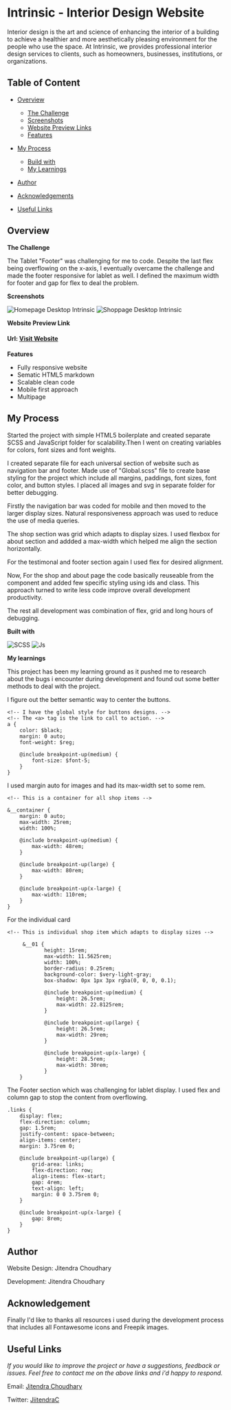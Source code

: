 # Intrinsic - Interior Design Website

Interior design is the art and science of enhancing the interior of a building to achieve a healthier and more aesthetically pleasing environment for the people who use the space. At Intrinsic, we provides professional interior design services to clients, such as homeowners, businesses, institutions, or organizations.


## Table of Content
* [Overview](#overview)
  *  [The Challenge](#challenge)
  *  [Screenshots](#screenshots)
  *  [Website Preview Links](#livepreview)
  * [Features](#features)


* [My Process](#process)
  *  [Build with](#builtwith)
  *  [My Learnings](#mylearning)

*  [Author](#author)
*  [Acknowledgements](#builtwith)
*  [Useful Links](#usefullinks)


## Overview[](#overview)

**The Challenge**

The Tablet "Footer" was challenging for me to code. Despite the last flex being overflowing on the x-axis, I eventually overcame the challenge and made the footer responsive for lablet as well. I defined the maximum width for footer and gap for flex to deal the problem.


**Screenshots**

![Homepage Desktop Intrinsic](Images/home1.png)
![Shoppage Desktop Intrinsic](Images/about2.png)

**Website Preview Link**

#### Url: [Visit Website](www.jitendra.com)

**Features**

-  Fully responsive website
-  Sematic HTML5 markdown
-  Scalable clean code
-  Mobile first approach
-  Multipage
## My Process

Started the project with simple HTML5 boilerplate and created separate SCSS and JavaScript folder for scalability.Then I went on creating variables for colors, font sizes and font weights.

I created separate file for each universal section of website such as navigation bar and footer. Made use of "Global.scss" file to create base styling for the project which include all margins, paddings, font sizes, font color, and button styles. I placed all images and svg in separate folder for better debugging.

Firstly the navigation bar was coded for mobile and then moved to the larger display sizes. Natural responsiveness approach was used to reduce the use of media queries.

The shop section was grid which adapts to display sizes. I used flexbox for about section and addded a max-width which helped me align the section horizontally.

For the testimonal and footer section again I used flex for desired alignment.

Now, For the shop and about page the code basically reuseable from the component and added few specific styling using ids and class. This approach turned to write less code improve overall development productivity.

The rest all development was combination of flex, grid and long hours of debugging.

**Built with**

![SCSS](/Images/scss3.png)
![Js](/Images/javascript4.png)


**My learnings**

This project has been my learning ground as it pushed me to research about the bugs i encounter during development and found out some better methods to deal with the project.

I figure out the better semantic way to center the buttons.


    <!-- I have the global style for buttons designs. -->
    <!-- The <a> tag is the link to call to action. -->
    a {
        color: $black;
        margin: 0 auto;
        font-weight: $reg;

        @include breakpoint-up(medium) {
            font-size: $font-5;
        }
    }

I used margin auto for images and had its max-width set to some rem.

    <!-- This is a container for all shop items -->

    &__container {
        margin: 0 auto;
        max-width: 25rem;
        width: 100%;

        @include breakpoint-up(medium) {
            max-width: 48rem;
        }

        @include breakpoint-up(large) {
            max-width: 80rem;
        }

        @include breakpoint-up(x-large) {
            max-width: 110rem;
        }
    }

For the individual card


    <!-- This is individual shop item which adapts to display sizes -->

         &__01 {
                height: 15rem;
                max-width: 11.5625rem;
                width: 100%;
                border-radius: 0.25rem;
                background-color: $very-light-gray;
                box-shadow: 0px 1px 3px rgba(0, 0, 0, 0.1);

                @include breakpoint-up(medium) {
                    height: 26.5rem;
                    max-width: 22.8125rem;
                }

                @include breakpoint-up(large) {
                    height: 26.5rem;
                    max-width: 29rem;
                }

                @include breakpoint-up(x-large) {
                    height: 28.5rem;
                    max-width: 30rem;
                }
        }


The Footer section which was challenging for lablet display. I used flex and column gap to stop the content from overflowing.

    .links {
        display: flex;
        flex-direction: column;
        gap: 1.5rem;
        justify-content: space-between;
        align-items: center;
        margin: 3.75rem 0;

        @include breakpoint-up(large) {
            grid-area: links;
            flex-direction: row;
            align-items: flex-start;
            gap: 4rem;
            text-align: left;
            margin: 0 0 3.75rem 0;
        }

        @include breakpoint-up(x-large) {
            gap: 8rem;
        }
    }
    
## Author

Website Design: Jitendra Choudhary

Development: Jitendra Choudhary


## Acknowledgement

Finally I'd like to thanks all resources i used during the development process that includes all Fontawesome icons and Freepik images.


## Useful Links

_If you would like to improve the project or have a suggestions, feedback or issues. Feel free to contact me on the above links and i'd happy to respond._

Email: [Jitendra Choudhary](info.jiitendra@gmail.com)

Twitter: [JiitendraC](https://twitter.com/JiitendraC)
